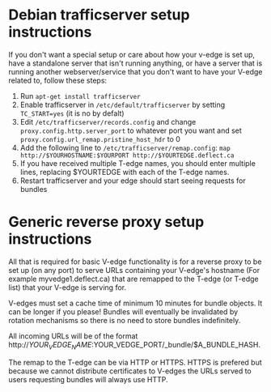 Debian trafficserver setup instructions
========

If you don't want a special setup or care about how your v-edge is set up, have a standalone server that isn't running anything, or have a server that is running another webserver/service that you don't want to have your V-edge related to, follow these steps:

1. Run `apt-get install trafficserver`
2. Enable trafficserver in `/etc/default/trafficserver` by setting `TC_START=yes` (it is no by defalt)
3. Edit `/etc/trafficserver/records.config` and change `proxy.config.http.server_port` to whatever port you want and set `proxy.config.url_remap.pristine_host_hdr` to 0
4. Add the following line to `/etc/trafficserver/remap.config`: `map             http://$YOURHOSTNAME:$YOURPORT http://$YOURTEDGE.deflect.ca`
 1. If you have received multiple T-edge names, you should enter multiple lines, replacing $YOURTEDGE with each of the T-edge names.
5. Restart trafficserver and your edge should start seeing requests for bundles

Generic reverse proxy setup instructions
========

All that is required for basic V-edge functionality is for a reverse proxy to be set up (on any port) to serve URLs containing your V-edge's hostname (For example myvedge1.deflect.ca) that are remapped to the T-edge (or T-edge list) that your V-edge is serving for.

V-edges must set a cache time of minimum 10 minutes for bundle objects. It can be longer if you please! Bundles will eventually be invalidated by rotation mechanisms so there is no need to store bundles indefinitely.

All incoming URLs will be of the format http://$YOUR_VEDGE_NAME:$YOUR_VEDGE_PORT/_bundle/$A_BUNDLE_HASH.

The remap to the T-edge can be via HTTP or HTTPS. HTTPS is prefered but because we cannot distribute certificates to V-edges the URLs served to users requesting bundles will always use HTTP.
